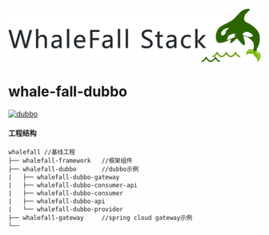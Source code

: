 ![logo](assets/stack-logo.png "logo")

# whale-fall-dubbo
[![dubbo](https://img.shields.io/badge/Apache%20Dubbo-2.7.6-blue)]()

#### 工程结构
```
whalefall //基线工程
├── whalefall-framework   //框架组件
├── whalefall-dubbo       //dubbo示例
|   ├── whalefall-dubbo-gateway     
|   ├── whalefall-dubbo-consumer-api
|   ├── whalefall-dubbo-consumer
|   ├── whalefall-dubbo-api
|   └── whalefall-dubbo-provider
├── whalefall-gateway     //spring cloud gateway示例
└──
```

